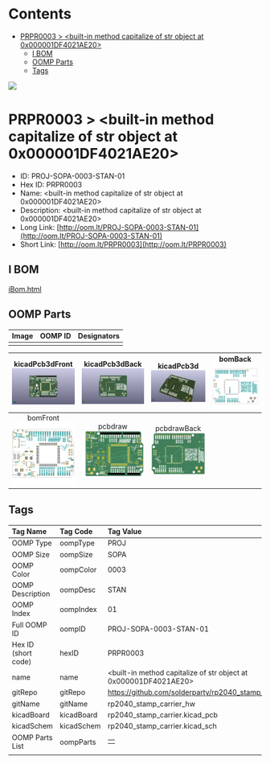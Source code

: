 



Contents
========

* [PRPR0003 > <built-in method capitalize of str object at 0x000001DF4021AE20>](#prpr0003--built-in-method-capitalize-of-str-object-at-0x000001df4021ae20)
	* [I BOM](#i-bom)
	* [OOMP Parts](#oomp-parts)
	* [Tags](#tags)
  
![][im]
# PRPR0003 > <built-in method capitalize of str object at 0x000001DF4021AE20>

- ID: PROJ-SOPA-0003-STAN-01
- Hex ID: PRPR0003
- Name: <built-in method capitalize of str object at 0x000001DF4021AE20>
- Description: <built-in method capitalize of str object at 0x000001DF4021AE20>
- Long Link: [http://oom.lt/PROJ-SOPA-0003-STAN-01](http://oom.lt/PROJ-SOPA-0003-STAN-01)
- Short Link: [http://oom.lt/PRPR0003](http://oom.lt/PRPR0003)

## I BOM
  
[iBom.html](https://htmlpreview.github.io/?https://github.com/oomlout/oomlout_OOMP_projects_V2/blob/main/PROJ/SOPA/0003/STAN/01/ibom.html)
## OOMP Parts
  

|Image|OOMP ID|Designators|
| :--- | :--- | :--- |
||||
  

|kicadPcb3dFront<br>[![](https://raw.githubusercontent.com/oomlout/oomlout_OOMP_projects_V2/main/PROJ/SOPA/0003/STAN/01/kicadPcb3dFront_140.png)](https://github.com/oomlout/oomlout_OOMP_projects_V2/tree/main/PROJ/SOPA/0003/STAN/01/kicadPcb3dFront.png)|kicadPcb3dBack<br>[![](https://raw.githubusercontent.com/oomlout/oomlout_OOMP_projects_V2/main/PROJ/SOPA/0003/STAN/01/kicadPcb3dBack_140.png)](https://github.com/oomlout/oomlout_OOMP_projects_V2/tree/main/PROJ/SOPA/0003/STAN/01/kicadPcb3dBack.png)|kicadPcb3d<br>[![](https://raw.githubusercontent.com/oomlout/oomlout_OOMP_projects_V2/main/PROJ/SOPA/0003/STAN/01/kicadPcb3d_140.png)](https://github.com/oomlout/oomlout_OOMP_projects_V2/tree/main/PROJ/SOPA/0003/STAN/01/kicadPcb3d.png)|bomBack<br>[![](https://raw.githubusercontent.com/oomlout/oomlout_OOMP_projects_V2/main/PROJ/SOPA/0003/STAN/01/bomBack_140.png)](https://github.com/oomlout/oomlout_OOMP_projects_V2/tree/main/PROJ/SOPA/0003/STAN/01/bomBack.png)|
| :---: | :---: | :---: | :---: |
|bomFront<br>[![](https://raw.githubusercontent.com/oomlout/oomlout_OOMP_projects_V2/main/PROJ/SOPA/0003/STAN/01/bomFront_140.png)](https://github.com/oomlout/oomlout_OOMP_projects_V2/tree/main/PROJ/SOPA/0003/STAN/01/bomFront.png)|pcbdraw<br>[![](https://raw.githubusercontent.com/oomlout/oomlout_OOMP_projects_V2/main/PROJ/SOPA/0003/STAN/01/pcbdraw_140.png)](https://github.com/oomlout/oomlout_OOMP_projects_V2/tree/main/PROJ/SOPA/0003/STAN/01/pcbdraw.svg)|pcbdrawBack<br>[![](https://raw.githubusercontent.com/oomlout/oomlout_OOMP_projects_V2/main/PROJ/SOPA/0003/STAN/01/pcbdrawBack_140.png)](https://github.com/oomlout/oomlout_OOMP_projects_V2/tree/main/PROJ/SOPA/0003/STAN/01/pcbdrawBack.svg)||

## Tags
  

|Tag Name|Tag Code|Tag Value|
| :--- | :--- | :--- |
|OOMP Type|oompType|PROJ|
|OOMP Size|oompSize|SOPA|
|OOMP Color|oompColor|0003|
|OOMP Description|oompDesc|STAN|
|OOMP Index|oompIndex|01|
|Full OOMP ID|oompID|PROJ-SOPA-0003-STAN-01|
|Hex ID (short code)|hexID|PRPR0003|
|name|name|<built-in method capitalize of str object at 0x000001DF4021AE20>|
|gitRepo|gitRepo|https://github.com/solderparty/rp2040_stamp_carrier_hw|
|gitName|gitName|rp2040_stamp_carrier_hw|
|kicadBoard|kicadBoard|rp2040_stamp_carrier.kicad_pcb|
|kicadSchem|kicadSchem|rp2040_stamp_carrier.kicad_sch|
|OOMP Parts List|oompParts|<table><tr><td></td></tr></table>|
||||



[im]: kicadPcb3d_450.png

